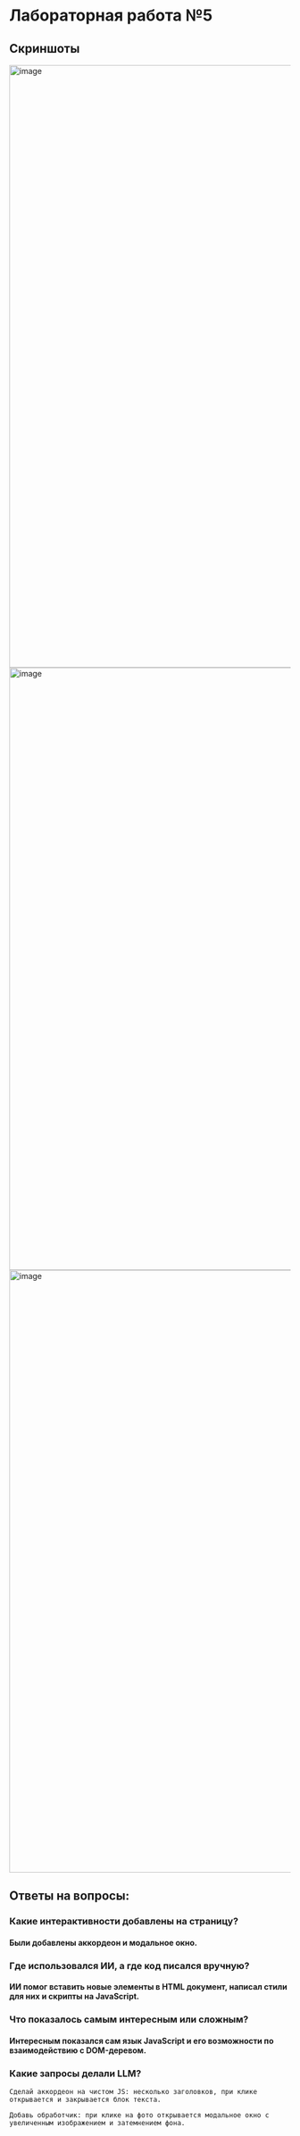# Лабораторная работа №5
## Скриншоты
<img width="1920" height="1080" alt="image" src="https://github.com/user-attachments/assets/73f4eb4e-71f3-4764-abb1-984c00469d12" />
<img width="1920" height="1080" alt="image" src="https://github.com/user-attachments/assets/28b7b184-ebdf-4e9b-b352-f878f447f612" />
<img width="1920" height="1080" alt="image" src="https://github.com/user-attachments/assets/2a4b47d9-efe5-4473-856c-41b37556c877" />

## Ответы на вопросы:
### Какие интерактивности добавлены на страницу?
#### Были добавлены аккордеон и модальное окно.
### Где использовался ИИ, а где код писался вручную?
#### ИИ помог вставить новые элементы в HTML документ, написал стили для них и скрипты на JavaScript.
### Что показалось самым интересным или сложным?
#### Интересным показался сам язык JavaScript и его возможности по взаимодействию с DOM-деревом.
### Какие запросы делали LLM?
```
Сделай аккордеон на чистом JS: несколько заголовков, при клике открывается и закрывается блок текста.
```
```
Добавь обработчик: при клике на фото открывается модальное окно с увеличенным изображением и затемнением фона.
```
